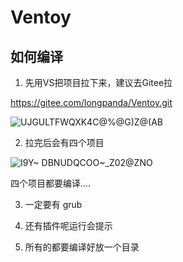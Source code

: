 # Ventoy

## 如何编译

1. 先用VS把项目拉下来，建议去Gitee拉

https://gitee.com/longpanda/Ventoy.git

![UJGULTFWQXK4C@%@G)Z@(AB](https://user-images.githubusercontent.com/6630660/227098487-ddc7f5bd-64a8-41fc-a84c-d60e7c469fb7.jpg)

2. 拉完后会有四个项目

![I9Y~ DBNUDQCOO~_Z02@ZNO](https://user-images.githubusercontent.com/6630660/227098511-ac5b8a0f-83e9-484f-b943-702df20455f8.jpg)

四个项目都要编译....

3. 一定要有 grub

4. 还有插件呢运行会提示

5. 所有的都要编译好放一个目录
